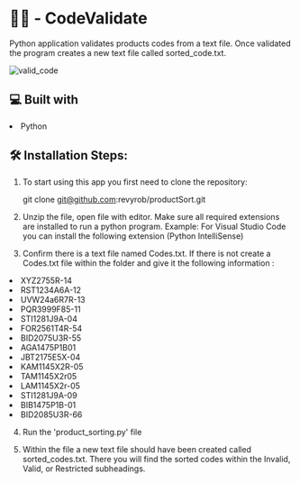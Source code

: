 # 👩‍💻 -  CodeValidate
Python application validates products codes from a text file.  Once validated the program creates a new text file called sorted_code.txt.

![valid_code](https://user-images.githubusercontent.com/66695865/214931522-39ba96ad-9297-4695-854e-d4b9f3631993.png)

## 💻 Built with
<li>Python</li>

## 🛠️ Installation Steps:
1. To start using this app you first need to clone the repository:

    git clone git@github.com:revyrob/productSort.git

2. Unzip the file, open file with editor.  Make sure all required extensions are installed to run a python program.  Example: For Visual Studio Code you can install the following extension (Python IntelliSense)

3. Confirm there is a text file named Codes.txt.  If there is not create a Codes.txt file within the folder and give it the following information :

<li>XYZ2755R-14</li>
<li>RST1234A6A-12</li>
<li>UVW24a6R7R-13</li>
<li>PQR3999F85-11</li>
<li>STI1281J9A-04</li>
<li>FOR2561T4R-54</li>
<li>BID2075U3R-55</li>
<li>AGA1475P1B01</li>
<li>JBT2175E5X-04</li>
<li>KAM1145X2R-05</li>
<li>TAM1145X2r05</li>
<li>LAM1145X2r-05</li>
<li>STI1281J9A-09</li>
<li>BIB1475P1B-01</li>
<li>BID2085U3R-66</li>

4. Run the 'product_sorting.py' file

5. Within the file a new text file should have been created called sorted_codes.txt.  There you will find the sorted codes within the Invalid, Valid, or Restricted subheadings.
    
